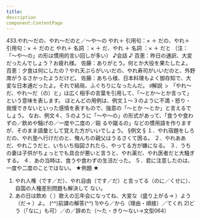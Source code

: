 ```yaml
---
title:
description
component:ContentPage
---
```



433.やれ～だの、やれ～だのと／～や～の
やれ＋ 引用句：× ＋ だの、やれ＋ 引用句：× ＋ だのと やれ＋ 名詞 ：× ＋ だ、やれ ＋ 名詞 ：× ＋ だと
（注：「～や～の」の形は慣用的言い回しが多い）
♪会話 ♪
百恵：昨日の通訳、大変だったんでしょう？お疲れ様。 佐藤：ありがとう。何とか大役を果たしたよ。
百恵：夕食は何にしたの？やれ天ぷらがいいだの、やれ寿司がいいだのと、外野席がうるさかったようだけど。 佐藤：あちら様、日本料理もよく御存知で、大変な日本通だったよ。それで結局、ふぐちりになったんだ。
♯解説 ♭
「やれ～だ、やれ～だ（の）と」は広く相手の言葉を引用して、「～とか～とか言って」という意味を表します。 ほとんどの用例は、例文１～３のように不満・怒り・我慢できないといった感情を表すもので、強意の「～とか
～とか」と言えるでしょう。 なお、例文４、５のように「～や～の」の形式があって、「食うや食わずの／飲めや騒げの／一度や二度の／殴
るや蹴るの」などの慣用語を作りますが、そのまま語彙として覚えた方がいいでしょう。
§例文 §
１．やれ宿題をしろだの、やれ塾へ行けだのと、俺んちの親父はうるさくて困る。
２．やれああだ、やれこうだと、いちいち指図されたら、やってる方が嫌になる。
３．うちの妻は子供がちょっとでも具合が悪いと言うと、やれ薬だ、やれ医者だと大騒ぎする。
４．あの当時は、食うや食わずの生活だった。
５．君に注意したのは、一度や二度のことではない。
★例題 ★
1) やれ人権（です／だ）、やれ自由（です／だ）と言ってる（のに／くせに）、自国の人種差別問題も解決して
ない。    
2) あの日は飲め（ ）歌えの忘年会になってね、大変な（盛り上がる→ ）よう（だ→ ）よ。
(^^)前課の解答(^^)
1)やら／から（理由・順接）／てくれ
2)どう（「なに」も可）／の／辞めた（～た・きり～ない→文型064）

